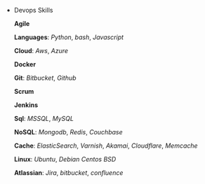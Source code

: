 * Devops Skills
 
  **Agile**
  
  **Languages**: *Python*, *bash*, *Javascript*
  
  **Cloud**: *Aws*, *Azure*
  
  **Docker**
  
  **Git**: *Bitbucket*, *Github*
  
  **Scrum**
  
  **Jenkins**
  
  **Sql**: *MSSQL*, *MySQL* 
  
  **NoSQL**: *Mongodb*, *Redis*, *Couchbase*
  
  **Cache**: *ElasticSearch*, *Varnish*, *Akamai*, *Cloudflare*, *Memcache*
  
  **Linux**: *Ubuntu*, *Debian* *Centos* *BSD*
  
  **Atlassian**: *Jira*, *bitbucket*, *confluence*
  
 
  
